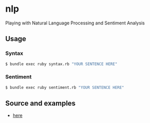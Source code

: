 # nlp
Playing with Natural Language Processing and Sentiment Analysis

## Usage
### Syntax
```bash
$ bundle exec ruby syntax.rb "YOUR SENTENCE HERE"
```
### Sentiment
```bash
$ bundle exec ruby sentiment.rb "YOUR SENTENCE HERE"
```

## Source and examples
- [here](https://github.com/googleapis/google-cloud-ruby/blob/master/google-cloud-language/samples/language_samples.rb)
